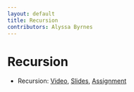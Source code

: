 ```yaml
---
layout: default
title: Recursion
contributors: Alyssa Byrnes
---
```


# Recursion

* Recursion: [Video](https://youtu.be/TTBgV6I2ubQ), [Slides](/comp283/lessons/ls-recursion.html), [Assignment](https://www.gradescope.com/)
